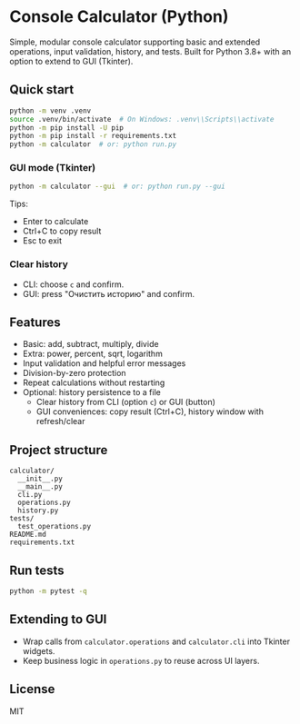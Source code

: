 # Console Calculator (Python)

Simple, modular console calculator supporting basic and extended operations, input validation, history, and tests. Built for Python 3.8+ with an option to extend to GUI (Tkinter).

## Quick start

```bash
python -m venv .venv
source .venv/bin/activate  # On Windows: .venv\\Scripts\\activate
python -m pip install -U pip
python -m pip install -r requirements.txt
python -m calculator  # or: python run.py
```

### GUI mode (Tkinter)

```bash
python -m calculator --gui  # or: python run.py --gui
```

Tips:
- Enter to calculate
- Ctrl+C to copy result
- Esc to exit

### Clear history

- CLI: choose `c` and confirm.
- GUI: press "Очистить историю" and confirm.

## Features

- Basic: add, subtract, multiply, divide
- Extra: power, percent, sqrt, logarithm
- Input validation and helpful error messages
- Division-by-zero protection
- Repeat calculations without restarting
- Optional: history persistence to a file
  - Clear history from CLI (option `c`) or GUI (button)
  - GUI conveniences: copy result (Ctrl+C), history window with refresh/clear

## Project structure

```
calculator/
  __init__.py
  __main__.py
  cli.py
  operations.py
  history.py
tests/
  test_operations.py
README.md
requirements.txt
```

## Run tests

```bash
python -m pytest -q
```

## Extending to GUI

- Wrap calls from `calculator.operations` and `calculator.cli` into Tkinter widgets.
- Keep business logic in `operations.py` to reuse across UI layers.

## License

MIT


